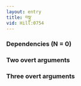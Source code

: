```yaml
---
layout: entry
title: བསྟུ་
vid: Hill:0754
---
```

### Dependencies (N = 0)


### Two overt arguments


### Three overt arguments
